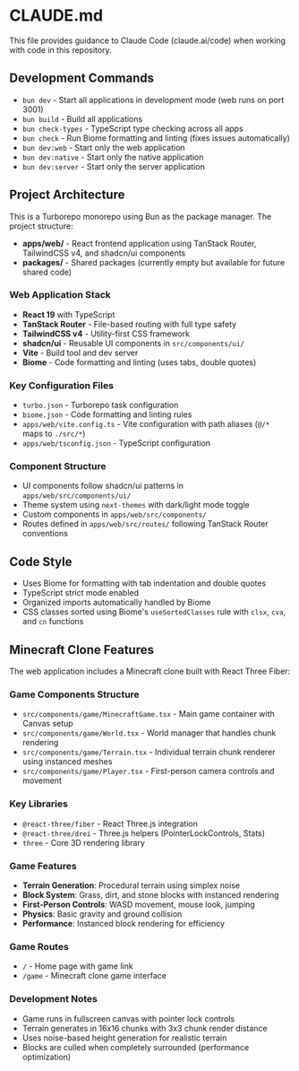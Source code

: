 # CLAUDE.md

This file provides guidance to Claude Code (claude.ai/code) when working with code in this repository.

## Development Commands

- `bun dev` - Start all applications in development mode (web runs on port 3001)
- `bun build` - Build all applications
- `bun check-types` - TypeScript type checking across all apps
- `bun check` - Run Biome formatting and linting (fixes issues automatically)
- `bun dev:web` - Start only the web application
- `bun dev:native` - Start only the native application
- `bun dev:server` - Start only the server application

## Project Architecture

This is a Turborepo monorepo using Bun as the package manager. The project structure:

- **apps/web/** - React frontend application using TanStack Router, TailwindCSS v4, and shadcn/ui components
- **packages/** - Shared packages (currently empty but available for future shared code)

### Web Application Stack

- **React 19** with TypeScript
- **TanStack Router** - File-based routing with full type safety
- **TailwindCSS v4** - Utility-first CSS framework
- **shadcn/ui** - Reusable UI components in `src/components/ui/`
- **Vite** - Build tool and dev server
- **Biome** - Code formatting and linting (uses tabs, double quotes)

### Key Configuration Files

- `turbo.json` - Turborepo task configuration
- `biome.json` - Code formatting and linting rules
- `apps/web/vite.config.ts` - Vite configuration with path aliases (`@/*` maps to `./src/*`)
- `apps/web/tsconfig.json` - TypeScript configuration

### Component Structure

- UI components follow shadcn/ui patterns in `apps/web/src/components/ui/`
- Theme system using `next-themes` with dark/light mode toggle
- Custom components in `apps/web/src/components/`
- Routes defined in `apps/web/src/routes/` following TanStack Router conventions

## Code Style

- Uses Biome for formatting with tab indentation and double quotes
- TypeScript strict mode enabled
- Organized imports automatically handled by Biome
- CSS classes sorted using Biome's `useSortedClasses` rule with `clsx`, `cva`, and `cn` functions

## Minecraft Clone Features

The web application includes a Minecraft clone built with React Three Fiber:

### Game Components Structure
- `src/components/game/MinecraftGame.tsx` - Main game container with Canvas setup
- `src/components/game/World.tsx` - World manager that handles chunk rendering
- `src/components/game/Terrain.tsx` - Individual terrain chunk renderer using instanced meshes
- `src/components/game/Player.tsx` - First-person camera controls and movement

### Key Libraries
- `@react-three/fiber` - React Three.js integration
- `@react-three/drei` - Three.js helpers (PointerLockControls, Stats)
- `three` - Core 3D rendering library

### Game Features
- **Terrain Generation**: Procedural terrain using simplex noise
- **Block System**: Grass, dirt, and stone blocks with instanced rendering
- **First-Person Controls**: WASD movement, mouse look, jumping
- **Physics**: Basic gravity and ground collision
- **Performance**: Instanced block rendering for efficiency

### Game Routes
- `/` - Home page with game link
- `/game` - Minecraft clone game interface

### Development Notes
- Game runs in fullscreen canvas with pointer lock controls
- Terrain generates in 16x16 chunks with 3x3 chunk render distance
- Uses noise-based height generation for realistic terrain
- Blocks are culled when completely surrounded (performance optimization)